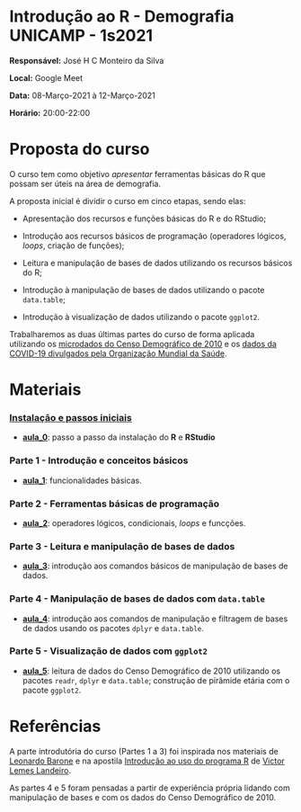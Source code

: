 # Introdução ao R - Demografia UNICAMP - 1s2021

**Responsável:** José H C Monteiro da Silva

**Local:** Google Meet

**Data:** 08-Março-2021 à 12-Março-2021

**Horário:** 20:00-22:00

# Proposta do curso

O curso tem como objetivo *apresentar* ferramentas básicas do R que possam ser úteis na área de demografia. 

A proposta inicial é dividir o curso em cinco etapas, sendo elas:

* Apresentação dos recursos e funções básicas do R e do RStudio;

* Introdução aos recursos básicos de programação (operadores lógicos, _loops_, criação de funções);

* Leitura e manipulação de bases de dados utilizando os recursos básicos do R;

* Introdução à manipulação de bases de dados utilizando o pacote `data.table`;

* Introdução à visualização de dados utilizando o pacote `ggplot2`.

Trabalharemos as duas últimas partes do curso de forma aplicada utilizando os [microdados do Censo Demográfico de 2010](https://ftp.ibge.gov.br/Censos/Censo_Demografico_2010/Resultados_Gerais_da_Amostra/Microdados/) e os [dados da COVID-19 divulgados pela Organização Mundial da Saúde](https://covid19.who.int/table).

# Materiais

### [Instalação e passos iniciais](https://github.com/josehcms/curso_introR_demografia_unicamp_1s2021/blob/main/aula_0/)

* [**aula_0**](https://github.com/josehcms/curso_introR_demografia_unicamp_1s2021/blob/main/aula_0/instalacao.md): passo a passo da instalação do **R** e **RStudio**

### Parte 1 - Introdução e conceitos básicos

* [**aula_1**](https://github.com/josehcms/curso_introR_demografia_unicamp_1s2021/blob/main/aula_1/aula_1_intro.R): funcionalidades básicas.

### Parte 2 - Ferramentas básicas de programação

* [**aula_2**](https://github.com/josehcms/curso_introR_demografia_unicamp_1s2021/blob/main/aula_2/aula_2_programacao_basica.R): operadores lógicos, condicionais, _loops_ e funcções.

### Parte 3 - Leitura e manipulação de bases de dados

* [**aula_3**](https://github.com/josehcms/curso_introR_demografia_unicamp_1s2021/blob/main/aula_3/aula_3_manipulacao_bases_df.R): introdução aos comandos básicos de manipulação de bases de dados.

### Parte 4 - Manipulação de bases de dados com `data.table` 

* [**aula_4**](https://github.com/josehcms/curso_introR_demografia_unicamp_1s2021/blob/main/aula_4/aula_4_dplyr_datatable.R): introdução aos comandos de manipulação e filtragem de bases de dados usando os pacotes `dplyr` e `data.table`.

### Parte 5 - Visualização de dados com `ggplot2`

* [**aula_5**](https://github.com/josehcms/curso_introR_demografia_unicamp_1s2021/blob/main/aula_5): leitura de dados do Censo Demográfico de 2010 utilizando os pacotes `readr`, `dplyr` e `data.table`; construção de pirâmide etária com o pacote `ggplot2`.

# Referências

A parte introdutória do curso (Partes 1 a 3) foi inspirada nos materiais de [Leonardo Barone](https://github.com/leobarone) e na apostila [Introdução ao uso do programa R](https://cran.r-project.org/doc/contrib/Landeiro-Introducao.pdf) de [Victor Lemes Landeiro](https://sites.google.com/site/vllandeiror/).

As partes 4 e 5 foram pensadas a partir de experiência própria lidando com manipulação de bases e com os dados do Censo Demográfico de 2010.

